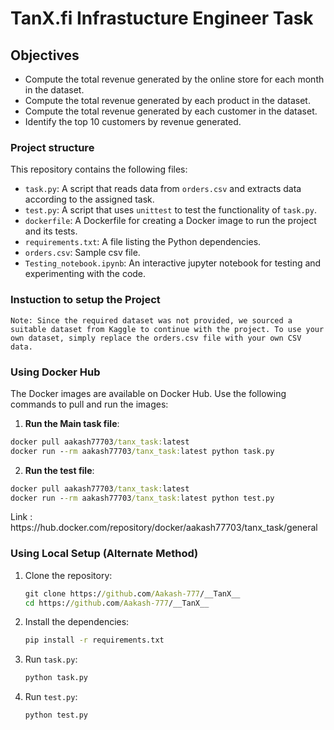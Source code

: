 # TanX.fi Infrastucture Engineer Task

## Objectives

- Compute the total revenue generated by the online store for each month in the dataset.
- Compute the total revenue generated by each product in the dataset.
- Compute the total revenue generated by each customer in the
  dataset.
- Identify the top 10 customers by revenue generated.

### Project structure

This repository contains the following files:

- `task.py`: A script that reads data from `orders.csv` and extracts data according to the assigned task.
- `test.py`: A script that uses `unittest` to test the functionality of `task.py`.
- `dockerfile`: A Dockerfile for creating a Docker image to run the project and its tests.
- `requirements.txt`: A file listing the Python dependencies.
- `orders.csv`: Sample csv file.
- `Testing_notebook.ipynb`: An interactive jupyter notebook for testing and experimenting with the code.

### Instuction to setup the Project

`Note: Since the required dataset was not provided, we sourced a suitable dataset from Kaggle to continue with the project. To use your own dataset, simply replace the orders.csv file with your own CSV data.`

### Using Docker Hub
The Docker images are available on Docker Hub. Use the following commands to pull and run the images: 

1.  **Run the Main task file**:
   
```cmd
docker pull aakash77703/tanx_task:latest
docker run --rm aakash77703/tanx_task:latest python task.py
```

2. **Run the test file**:

 ```cmd
 docker pull aakash77703/tanx_task:latest
 docker run --rm aakash77703/tanx_task:latest python test.py
 ```
 <p>Link : https://hub.docker.com/repository/docker/aakash77703/tanx_task/general</p>

 ### Using Local Setup (Alternate Method)

1. Clone the repository:

   ```cmd
   git clone https://github.com/Aakash-777/__TanX__
   cd https://github.com/Aakash-777/__TanX__
   ```
2. Install the dependencies:
   
   ```cmd
   pip install -r requirements.txt
   ```
3. Run `task.py`:
    ```cmd
   python task.py
   ```
4. Run `test.py`:
    ```cmd
   python test.py
   ```
